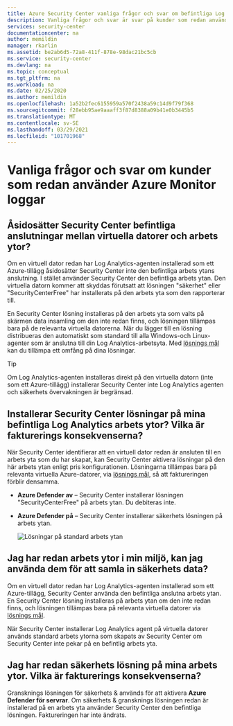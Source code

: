 ```yaml
---
title: Azure Security Center vanliga frågor och svar om befintliga Log Analyticss agenter
description: Vanliga frågor och svar är svar på kunder som redan använder Log Analytics agenten och som överväger Azure Security Center, en produkt som hjälper dig att förhindra, identifiera och svara på hot.
services: security-center
documentationcenter: na
author: memildin
manager: rkarlin
ms.assetid: be2ab6d5-72a8-411f-878e-98dac21bc5cb
ms.service: security-center
ms.devlang: na
ms.topic: conceptual
ms.tgt_pltfrm: na
ms.workload: na
ms.date: 02/25/2020
ms.author: memildin
ms.openlocfilehash: 1a52b2fec6155959a570f2438a59c14d9f79f368
ms.sourcegitcommit: f28ebb95ae9aaaff3f87d8388a09b41e0b3445b5
ms.translationtype: MT
ms.contentlocale: sv-SE
ms.lasthandoff: 03/29/2021
ms.locfileid: "101701968"
---
```

# <a name="faq-for-customers-already-using-azure-monitor-logs"></a>Vanliga frågor och svar om kunder som redan använder Azure Monitor loggar<a name="existingloganalyticscust"></a>

## <a name="does-security-center-override-any-existing-connections-between-vms-and-workspaces"></a>Åsidosätter Security Center befintliga anslutningar mellan virtuella datorer och arbets ytor?

Om en virtuell dator redan har Log Analytics-agenten installerad som ett Azure-tillägg åsidosätter Security Center inte den befintliga arbets ytans anslutning. I stället använder Security Center den befintliga arbets ytan. Den virtuella datorn kommer att skyddas förutsatt att lösningen "säkerhet" eller "SecurityCenterFree" har installerats på den arbets yta som den rapporterar till. 

En Security Center lösning installeras på den arbets yta som valts på skärmen data insamling om den inte redan finns, och lösningen tillämpas bara på de relevanta virtuella datorerna. När du lägger till en lösning distribueras den automatiskt som standard till alla Windows-och Linux-agenter som är anslutna till din Log Analytics-arbetsyta. Med [lösnings mål](../azure-monitor/insights/solution-targeting.md) kan du tillämpa ett omfång på dina lösningar.

> [!TIP]
> Om Log Analytics-agenten installeras direkt på den virtuella datorn (inte som ett Azure-tillägg) installerar Security Center inte Log Analytics agenten och säkerhets övervakningen är begränsad.

## <a name="does-security-center-install-solutions-on-my-existing-log-analytics-workspaces-what-are-the-billing-implications"></a>Installerar Security Center lösningar på mina befintliga Log Analytics arbets ytor? Vilka är fakturerings konsekvenserna?
När Security Center identifierar att en virtuell dator redan är ansluten till en arbets yta som du har skapat, kan Security Center aktivera lösningar på den här arbets ytan enligt pris konfigurationen. Lösningarna tillämpas bara på relevanta virtuella Azure-datorer, via [lösnings mål](../azure-monitor/insights/solution-targeting.md), så att faktureringen förblir densamma.

- **Azure Defender av** – Security Center installerar lösningen "SecurityCenterFree" på arbets ytan. Du debiteras inte.
- **Azure Defender på** – Security Center installerar säkerhets lösningen på arbets ytan.

   ![Lösningar på standard arbets ytan](./media/security-center-platform-migration-faq/solutions.png)

## <a name="i-already-have-workspaces-in-my-environment-can-i-use-them-to-collect-security-data"></a>Jag har redan arbets ytor i min miljö, kan jag använda dem för att samla in säkerhets data?
Om en virtuell dator redan har Log Analytics-agenten installerad som ett Azure-tillägg, Security Center använda den befintliga anslutna arbets ytan. En Security Center lösning installeras på arbets ytan om den inte redan finns, och lösningen tillämpas bara på relevanta virtuella datorer via [lösnings mål](../azure-monitor/insights/solution-targeting.md).

När Security Center installerar Log Analytics agent på virtuella datorer används standard arbets ytorna som skapats av Security Center om Security Center inte pekar på en befintlig arbets yta.

## <a name="i-already-have-security-solution-on-my-workspaces-what-are-the-billing-implications"></a>Jag har redan säkerhets lösning på mina arbets ytor. Vilka är fakturerings konsekvenserna?
Gransknings lösningen för säkerhets & används för att aktivera **Azure Defender för servrar**. Om säkerhets & gransknings lösningen redan är installerad på en arbets yta använder Security Center den befintliga lösningen. Faktureringen har inte ändrats.